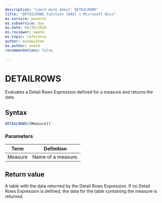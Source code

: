 ```yaml
---
description: "Learn more about: DETAILROWS"
title: "DETAILROWS function (DAX) | Microsoft Docs"
ms.service: powerbi 
ms.subservice: dax 
ms.date: 08/26/2020
ms.reviewer: owend
ms.topic: reference
author: minewiskan
ms.author: owend 
recommendations: false

---
```

# DETAILROWS

Evaluates a Detail Rows Expression defined for a measure and returns the data.

## Syntax  
  
```js
DETAILROWS([Measure])  
```
  
### Parameters  
  
|Term|Definition|  
|--------|--------------|  
|Measure|Name of a measure.|  
  
## Return value

A table with the data returned by the Detail Rows Expression. If no Detail Rows Expression is defined, the data for the table containing the measure is returned.
